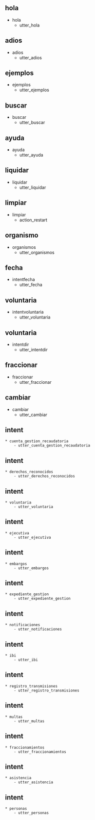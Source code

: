 
## hola
* hola
  - utter_hola

## adios
* adios 
  - utter_adios

## ejemplos
* ejemplos
  - utter_ejemplos

## buscar
* buscar
  - utter_buscar

## ayuda
* ayuda
  - utter_ayuda

## liquidar 
* liquidar
  - utter_liquidar

## limpiar
* limpiar
  - action_restart


## organismo
* organismos
  - utter_organismos

## fecha
* intentfecha
  - utter_fecha  

## voluntaria
* intentvoluntaria
  - utter_voluntaria  

## voluntaria
* intentdir
  - utter_intentdir   

## fraccionar

* fraccionar
  - utter_fraccionar

## cambiar

* cambiar
  - utter_cambiar

## intent 
    * cuenta_gestion_recaudatoria
        - utter_cuenta_gestion_recaudatoria
## intent 
    * derechos_reconocidos
        - utter_derechos_reconocidos
## intent 
    * voluntaria
        - utter_voluntaria
## intent 
    * ejecutiva
        - utter_ejecutiva
## intent 
    * embargos
        - utter_embargos
## intent 
    * expediente_gestion
        - utter_expediente_gestion
## intent 
    * notificaciones
        - utter_notificaciones
## intent 
    * ibi
        - utter_ibi
## intent 
    * registro_transmisiones
        - utter_registro_transmisiones
## intent 
    * multas
        - utter_multas
## intent 
    * fraccionamientos
        - utter_fraccionamientos
## intent 
    * asistencia
        - utter_asistencia
## intent 
    * personas
        - utter_personas
